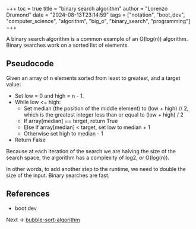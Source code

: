 +++
toc = true
title = "binary search algorithm"
author = "Lorenzo Drumond"
date = "2024-08-13T23:14:59"
tags = ["notation",  "boot_dev",  "computer_science",  "algorithm",  "big_o",  "binary_search",  "programming"]
+++



A binary search algorithm is a common example of an O(log(n)) algorithm. Binary searches work on a sorted list of elements.

## Pseudocode

Given an array of n elements sorted from least to greatest, and a target value:

- Set low = 0 and high = n - 1.
- While low <= high:
  - Set median (the position of the middle element) to (low + high) // 2, which is the greatest integer less than or equal to (low + high) / 2
  - If array[median] == target, return True
  - Else if array[median] < target, set low to median + 1
  - Otherwise set high to median - 1
- Return False

Because at each iteration of the search we are halving the size of the search space, the algorithm has a complexity of log2, or O(log(n)).

In other words, to add another step to the runtime, we need to double the size of the input. Binary searches are fast.

## References

- boot.dev

Next -> [bubble-sort-algorithm](/wiki/bubble-sort-algorithm/)
